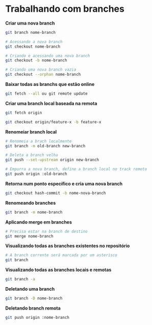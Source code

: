# Trabalhando com branches

**Criar uma nova branch**
```bash
git branch nome-branch

# Acessando a nova branch
git checkout nome-branch 

# Criando e acessando uma nova branch
git checkout -b nome-branch 

# Criando uma nova branch vazia
git checkout --orphan nome-branch 
```

**Baixar todas as branchs que estão online**
```bash
git fetch --all ou git remote update
```

**Criar uma branch local baseada na remota**
```bash
git fetch origin 

git checkout origin/feature-x -b feature-x
```

**Renomeiar branch local**
```bash
# Renomeia a brach localmente
git branch -m old-branch new-branch 

# Deleta a branch velha
git push --set-upstream origin new-branch

# Empurra a nova branch, define a branch local no track remoto
git push origin :old-branch  
```

**Retorna num ponto específico e cria uma nova branch**
```bash
git checkout hash-commit -b nome-nova-branch
```

**Renomeando branches**
```bash
git branch -m nome-branch
```

**Aplicando merge em branches**
```bash
# Precisa estar na branch de destino
git merge nome-branch 
```

**Visualizando todas as branches existentes no repositório**
```bash
# A branch corrente será marcada por um asterisco
git branch 
```

**Visualizando todas as branches locais e remotas**
```bash
git branch -a
```

**Deletando uma branch**
```bash
git branch -D nome-branch
```

**Deletando branch remota**
```bash
git push origin :nome-branch
```
